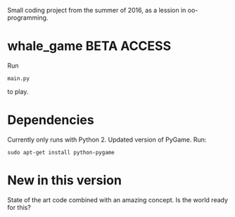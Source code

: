 Small coding project from the summer of 2016, as a lession in oo-programming.

# whale_game BETA ACCESS
Run 
```console
main.py
```
to play.

# Dependencies
Currently only runs with Python 2.
Updated version of PyGame. Run:
```console
sudo apt-get install python-pygame
```

# New in this version
State of the art code combined with an amazing concept. Is the world ready for this?
